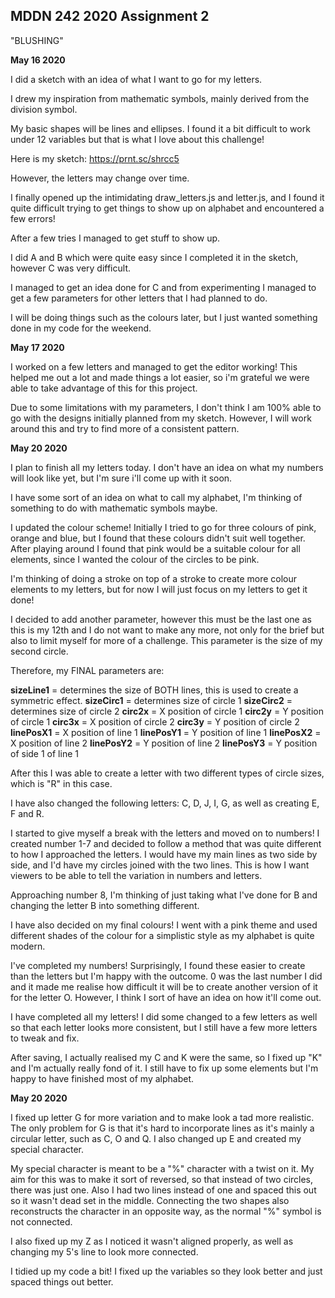 ## MDDN 242 2020 Assignment 2

"BLUSHING" 

**May 16 2020**

I did a sketch with an idea of what I want to go for my letters. 

I drew my inspiration from mathematic symbols, mainly derived from the division symbol.

My basic shapes will be lines and ellipses. I found it a bit difficult to work under 12 variables but that is what I love about this challenge!

Here is my sketch: https://prnt.sc/shrcc5

However, the letters may change over time.

 I finally opened up the intimidating draw_letters.js and letter.js, and I found it quite difficult trying to get things to show up on alphabet and encountered a few errors! 

 After a few tries I managed to get stuff to show up. 

 I did A and B which were quite easy since I completed it in the sketch, however C was very difficult.

 I managed to get an idea done for C and from experimenting I managed to get a few parameters for other letters that I had planned to do. 

I will be doing things such as the colours later, but I just wanted something done in my code for the weekend.


**May 17 2020**

I worked on a few letters and managed to get the editor working! This helped me out a lot and made things a lot easier, so i'm grateful we were able to take advantage of this for this project. 

Due to some limitations with my parameters, I don't think I am 100% able to go with the designs initially planned from my sketch. However, I will work around this and try to find more of a consistent pattern.


**May 20 2020**

I plan to finish all my letters today. I don't have an idea on what my numbers will look like yet, but I'm sure i'll come up with it soon.

I have some sort of an idea on what to call my alphabet, I'm thinking of something to do with mathematic symbols maybe. 

I updated the colour scheme! Initially I tried to go for three colours of pink, orange and blue, but I found that these colours didn't suit well together. After playing around I found that pink would be a suitable colour for all elements, since I wanted the colour of the circles to be pink. 

I'm thinking of doing a stroke on top of a stroke to create more colour elements to my letters, but for now I will just focus on my letters to get it done!

I decided to add another parameter, however this must be the last one as this is my 12th and I do not want to make any more, not only for the brief but also to limit myself for more of a challenge. This parameter is the size of my second circle.

Therefore, my FINAL parameters are:

**sizeLine1** = 	determines the size of BOTH lines, this 					is used to create a symmetric effect.
**sizeCirc1** = 	determines size of circle 1
**sizeCirc2** = 	determines size of circle 2
**circ2x** = 		X position of circle 1
**circ2y** = 		Y position of circle 1
**circ3x** = 		X position of circle 2
**circ3y** = 		Y position of circle 2
**linePosX1** = 	X position of line 1
**linePosY1** = 	Y position of line 1
**linePosX2** = 	X position of line 2
**linePosY2** = 	Y position of line 2
**linePosY3** = 	Y position of side 1 of line 1

After this I was able to create a letter with two different types of circle sizes, which is "R" in this case. 

I have also changed the following letters: C, D, J, I, G, as well as creating E, F and R.

I started to give myself a break with the letters and moved on to numbers! I created number 1-7 and decided to follow a method that was quite different to how I approached the letters. I would have my main lines as two side by side, and I'd have my circles joined with the two lines. This is how I want viewers to be able to tell the variation in numbers and letters. 

Approaching number 8, I'm thinking of just taking what I've done for B and changing the letter B into something different. 

I have also decided on my final colours! I went with a pink theme and used different shades of the colour for a simplistic style as my alphabet is quite modern.

I've completed my numbers! Surprisingly, I found these easier to create than the letters but I'm happy with the outcome. 0 was the last number I did and it made me realise how difficult it will be to create another version of it for the letter O. However, I think I sort of have an idea on how it'll come out.

I have completed all my letters! I did some changed to a few letters as well so that each letter looks more consistent, but I still have a few more letters to tweak and fix. 

After saving, I actually realised my C and K were the same, so I fixed up "K" and I'm actually really fond of it. I still have to fix up some elements but I'm happy to have finished most of my alphabet.


**May 20 2020**

I fixed up letter G for more variation and to make look a tad more realistic. The only problem for G is that it's hard to incorporate lines as it's mainly a circular letter, such as C, O and Q. I also changed up E and created my special character.

My special character is meant to be a "%" character with a twist on it. My aim for this was to make it sort of reversed, so that instead of two circles, there was just one. Also I had two lines instead of one and spaced this out so it wasn't dead set in the middle. Connecting the two shapes also reconstructs the character in an opposite way, as the normal "%" symbol is not connected.

I also fixed up my Z as I noticed it wasn't aligned properly, as well as changing my 5's line to look more connected. 

I tidied up my code a bit! I fixed up the variables so they look better and just spaced things out better.
